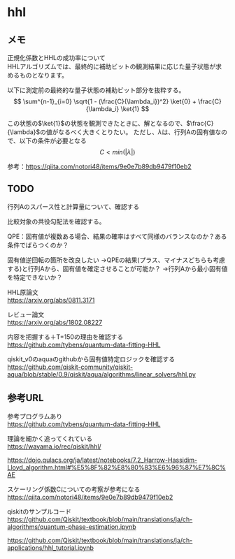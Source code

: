 # hhl

## メモ

正規化係数とHHLの成功率について  
HHLアルゴリズムでは、最終的に補助ビットの観測結果に応じた量子状態が求めるものとなります。

以下に測定前の最終的な量子状態の補助ビット部分を抜粋する。
$$
\sum^{n-1}_{i=0} \sqrt{1 - (\frac{C}{\lambda_i})^2} \ket{0} + \frac{C}{\lambda_i} \ket{1}
$$

この状態の$\ket{1}$の状態を観測できたときに、解となるので、$\frac{C}{\lambda}$の値がなるべく大きくとりたい。
ただし、$\lambda$は、行列Aの固有値なので、以下の条件が必要となる
$$
C < min(|\lambda|)
$$

参考：<https://qiita.com/notori48/items/9e0e7b89db9479f10eb2>

## TODO

行列Aのスパース性と計算量について、確認する

比較対象の共役勾配法を確認する。

QPE：固有値が複数ある場合、結果の確率はすべて同様のバランスなのか？ある条件でばらつくのか？

固有値逆回転の箇所を改良したい
→QPEの結果(プラス、マイナスどちらも考慮する)と行列Aから、固有値を確定させることが可能か？
→行列Aから最小固有値を特定できないか？

HHL原論文  
<https://arxiv.org/abs/0811.3171>

レビュー論文  
<https://arxiv.org/abs/1802.08227>

内容を把握する＋T=150の理由を確認する
<https://github.com/tybens/quantum-data-fitting-HHL>

qiskit_v0のaquaのgithubから固有値特定ロジックを確認する  
<https://github.com/qiskit-community/qiskit-aqua/blob/stable/0.9/qiskit/aqua/algorithms/linear_solvers/hhl.py>

## 参考URL

参考プログラムあり  
<https://github.com/tybens/quantum-data-fitting-HHL>

理論を細かく追ってくれている  
<https://wayama.io/rec/qiskit/hhl/>

<https://dojo.qulacs.org/ja/latest/notebooks/7.2_Harrow-Hassidim-Lloyd_algorithm.html#%E5%8F%82%E8%80%83%E6%96%87%E7%8C%AE>

スケーリング係数Cについての考察が参考になる  
<https://qiita.com/notori48/items/9e0e7b89db9479f10eb2>

qiskitのサンプルコード
<https://github.com/Qiskit/textbook/blob/main/translations/ja/ch-algorithms/quantum-phase-estimation.ipynb>

<https://github.com/Qiskit/textbook/blob/main/translations/ja/ch-applications/hhl_tutorial.ipynb>

